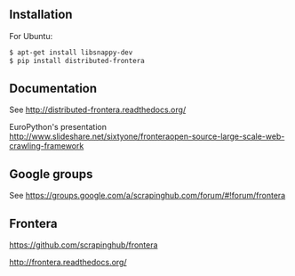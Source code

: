 ## Installation

For Ubuntu:
```bash
$ apt-get install libsnappy-dev
$ pip install distributed-frontera
```

## Documentation

See http://distributed-frontera.readthedocs.org/

EuroPython's presentation http://www.slideshare.net/sixtyone/fronteraopen-source-large-scale-web-crawling-framework

## Google groups

See https://groups.google.com/a/scrapinghub.com/forum/#!forum/frontera

## Frontera

https://github.com/scrapinghub/frontera

http://frontera.readthedocs.org/
